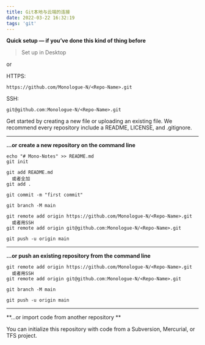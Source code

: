 ```yaml
---
title: Git本地与云端的连接
date: 2022-03-22 16:32:19
tags: 'git'
---
```

**Quick setup — if you’ve done this kind of thing before**
> Set up in Desktop
>
or	

HTTPS: 
```shell script
https://github.com/Monologue-N/<Repo-Name>.git
```
SSH:
```shell script
git@github.com:Monologue-N/<Repo-Name>.git
```

Get started by creating a new file or uploading an existing file. We recommend every repository include a README, LICENSE, and .gitignore.

---

**…or create a new repository on the command line**

```shell script
echo "# Mono-Notes" >> README.md
git init

git add README.md
  或者全加
git add .

git commit -m "first commit"

git branch -M main

git remote add origin https://github.com/Monologue-N/<Repo-Name>.git
  或者用SSH
git remote add origin git@github.com:Monologue-N/<Repo-Name>.git

git push -u origin main
```
---

**…or push an existing repository from the command line**

```shell script
git remote add origin https://github.com/Monologue-N/<Repo-Name>.git
  或者用SSH
git remote add origin git@github.com:Monologue-N/<Repo-Name>.git

git branch -M main

git push -u origin main
```

---

**…or import code from another repository **

You can initialize this repository with code from a Subversion, Mercurial, or TFS project.
